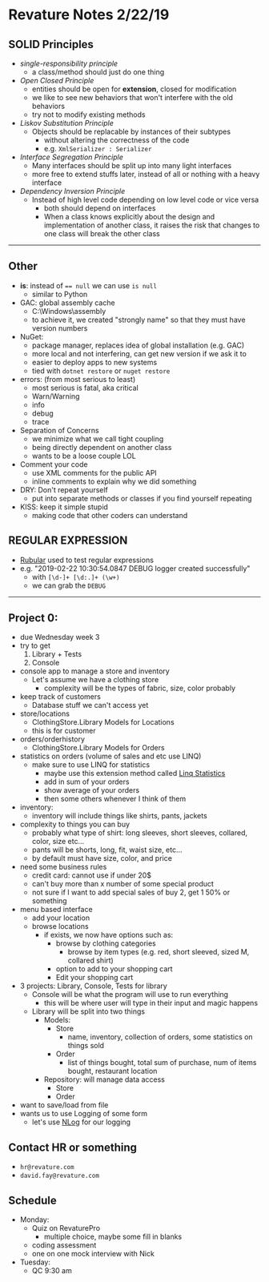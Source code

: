 # Revature Notes 2/22/19

## SOLID Principles
- *single-responsibility principle*
	- a class/method should just do one thing
- *Open Closed Principle*
	- entities should be open for **extension**, closed for modification
	- we like to see new behaviors that won't interfere with the old behaviors
	- try not to modify existing methods
- *Liskov Substitution Principle*
	- Objects should be replacable by instances of their subtypes
		- without altering the correctness of the code
		- e.g. `XmlSerializer : Serializer`
- *Interface Segregation Principle*
	- Many interfaces should be split up into many light interfaces
	- more free to extend stuffs later, instead of all or nothing with a heavy interface
- *Dependency Inversion Principle*
	- Instead of high level code depending on low level code or vice versa
		- both should depend on interfaces
		- When a class knows explicitly about the design and implementation of another class, it raises the risk that changes to one class will break the other class

---

## Other
- **is**: instead of `== null` we can use `is null`
	- similar to Python
- GAC: global assembly cache
	- C:\Windows\assembly
	- to achieve it, we created "strongly name" so that they must have version numbers
- NuGet:
	- package manager, replaces idea of global installation (e.g. GAC)
	- more local and not interfering, can get new version if we ask it to
	- easier to deploy apps to new systems
	- tied with `dotnet restore` or `nuget restore`
- errors: (from most serious to least)
	- most serious is fatal, aka critical
	- Warn/Warning
	- info
	- debug
	- trace
- Separation of Concerns
	- we minimize what we call tight coupling
	- being directly dependent on another class
	- wants to be a loose couple LOL
- Comment your code
	- use XML comments for the public API
	- inline comments to explain why we did something
- DRY: Don't repeat yourself
	- put into separate methods or classes if you find yourself repeating
- KISS: keep it simple stupid
	- making code that other coders can understand

## **REGULAR EXPRESSION**
- [Rubular](https://rubular.com/) used to test regular expressions
- e.g. "2019-02-22 10:30:54.0847 DEBUG logger created successfully"
	- with `[\d-]+ [\d:.]+ (\w+)`
	- we can grab the `DEBUG`

--- 

## Project 0:
- due Wednesday week 3
- try to get 
	1. Library + Tests
	2. Console
- console app to manage a store and inventory
	- Let's assume we have a clothing store
		- complexity will be the types of fabric, size, color probably
- keep track of customers
	- Database stuff we can't access yet
- store/locations
	- ClothingStore.Library Models for Locations
	- this is for customer
- orders/orderhistory
	- ClothingStore.Library Models for Orders
- statistics on orders (volume of sales and etc use LINQ)
	- make sure to use LINQ for statistics
		- maybe use this extension method called [Linq Statistics](https://www.nuget.org/packages/LinqStatistics/)
		- add in sum of your orders
		- show average of your orders
		- then some others whenever I think of them
- inventory:
	- inventory will include things like shirts, pants, jackets
- complexity to things you can buy
	- probably what type of shirt: long sleeves, short sleeves, collared, color, size etc...
	- pants will be shorts, long, fit, waist size, etc...
	- by default must have size, color, and price
- need some business rules
	- credit card: cannot use if under 20$
	- can't buy more than x number of some special product
	- not sure if I want to add special sales of buy 2, get 1 50% or something
- menu based interface
	- add your location
	- browse locations
		- if exists, we now have options such as:
			- browse by clothing categories
				- browse by item types (e.g. red, short sleeved, sized M, collared shirt)
			- option to add to your shopping cart
			- Edit your shopping cart
- 3 projects: Library, Console, Tests for library
	- Console will be what the program will use to run everything
		- this will be where user will type in their input and magic happens
	- Library will be split into two things
		- Models:
			- Store
				- name, inventory, collection of orders, some statistics on things sold
			- Order
				- list of things bought, total sum of purchase, num of items bought, restaurant location
		- Repository: will manage data access
			- Store
			- Order
- want to save/load from file
- wants us to use Logging of some form
	- let's use [NLog](https://github.com/NLog/NLog/wiki/Tutorial) for our logging

## Contact HR or something
- `hr@revature.com`
- `david.fay@revature.com`

## Schedule
- Monday: 
	- Quiz on RevaturePro
		- multiple choice, maybe some fill in blanks
	- coding assessment
	- one on one mock interview with Nick
- Tuesday: 
	- QC 9:30 am
